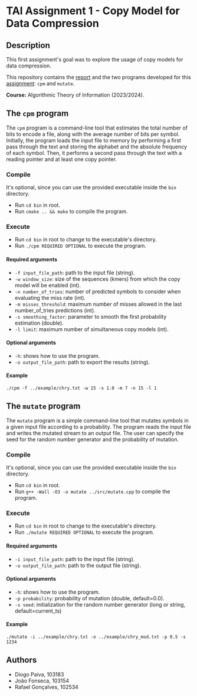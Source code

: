 # TAI Assignment 1 - Copy Model for Data Compression

## Description

This first assignment's goal was to explore the usage of copy models for data compression.

This repository contains the [report](report/report.pdf) and the two programs developed for this [assignment](description.pdf): `cpm`
and `mutate`.

**Course:** Algorithmic Theory of Information (2023/2024).

## The `cpm` program

The `cpm` program is a command-line tool that estimates the total number of bits to encode a file, along with the average number of bits per symbol.
Initially, the program loads the input file to memory by performing a first pass through the text and storing the alphabet and the absolute frequency 
of each symbol. Then, it performs a second pass through the text with a reading pointer and at least one copy pointer.

### Compile

It's optional, since you can use the provided executable inside the `bin` directory.

- Run `cd bin` in root.
- Run `cmake .. && make` to compile the program.

### Execute

- Run `cd bin` in root to change to the executable's directory.
- Run `./cpm REQUIRED OPTIONAL` to execute the program.

#### Required arguments

- `-f input_file_path`: path to the input file (string).
- `-w window_size`: size of the sequences (kmers) from which the copy model will be enabled (int).
- `-n number_of_tries`: number of predicted symbols to consider when evaluating the miss rate (int).
- `-m misses_threshold`: maximum number of misses allowed in the last number_of_tries predictions (int).
- `-s smoothing_factor`: parameter to smooth the first probability estimation (double).
- `-l limit`: maximum number of simultaneous copy models (int).

#### Optional arguments

- `-h`: shows how to use the program.
- `-o output_file_path`: path to export the results (string).

#### Example

`./cpm -f ../example/chry.txt -w 15 -s 1.0 -m 7 -n 15 -l 1`

## The `mutate` program

The `mutate` program is a simple command-line tool that mutates symbols in a given input file according to a
probability. The program reads the input file and writes the mutated stream to an output file. The user can specify
the seed for the random number generator and the probability of mutation.

### Compile

It's optional, since you can use the provided executable inside the `bin` directory.

- Run `cd bin` in root.
- Run `g++ -Wall -O3 -o mutate ../src/mutate.cpp` to compile the program.

### Execute

- Run `cd bin` in root to change to the executable's directory.
- Run `./mutate REQUIRED OPTIONAL` to execute the program.

#### Required arguments

- `-i input_file_path`: path to the input file (string).
- `-o output_file_path`: path to the output file (string).

#### Optional arguments

- `-h`: shows how to use the program.
- `-p probability`: probability of mutation (double, default=0.0).
- `-s seed`: initialization for the random number generator (long or string, default=current_ts)

#### Example

`./mutate -i ../example/chry.txt -o ../example/chry_mod.txt -p 0.5 -s 1234`

## Authors

- Diogo Paiva, 103183
- João Fonseca, 103154
- Rafael Gonçalves, 102534
